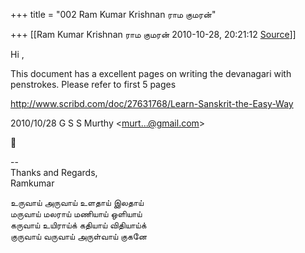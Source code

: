 +++
title = "002 Ram Kumar Krishnan ராம குமரன்"

+++
[[Ram Kumar Krishnan ராம குமரன்	2010-10-28, 20:21:12 [Source](https://groups.google.com/g/samskrita/c/8Qc5af06a2U)]]



Hi ,  
  
This document has a excellent pages on writing the devanagari with penstrokes. Please refer to first 5 pages  
  
<http://www.scribd.com/doc/27631768/Learn-Sanskrit-the-Easy-Way>  
  

2010/10/28 G S S Murthy \<[murt...@gmail.com]()\>



  
  
  
--  
Thanks and Regards,  
Ramkumar  
  
உருவாய் அருவாய் உளதாய் இலதாய்  
மருவாய் மலராய் மணியாய் ஒளியாய்  
கருவாய் உயிராய்க் கதியாய் விதியாய்க்  
குருவாய் வருவாய் அருள்வாய் குகனே  
  


